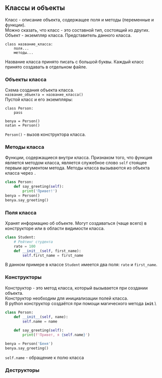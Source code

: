 ## Классы и объекты

Класс - описание объекта, содержащее поля и методы (переменные и функции).\
Можно сказать, что класс - это составной тип, состоящий из других.\
Объект - экземпляр класса. Представитель данного класса.

```
class название_класса:
    поля...
    методы...
```

Название класса принято писать с большой буквы.
Каждый класс принято создавать в отдельном файле.

### Объекты класса
Схема создания объекта класса.\
<code>название_объекта = название_класса()</code>\
Пустой класс и его экземпляры:
```
class Person:
    pass

benya = Person()
natan = Person()
```

<code>Person()</code> - вызов конструктора класса.

### Методы класса
Функции, содержащиеся внутри класса. Признаком того, что функция является методом класса, является служебное слово <code>self</code> стоящее первым аргументом метода.
Методы класса вызываются из объекта класса через <code>.</code>
```python
class Person:
    def say_greeting(self):
        print('Привет!')
benya = Person()
benya.say_greeting()
```

### Поля класса
Хранят информацию об объекте. Могут создаваться (чаще всего) в конструкторе или в области видимости класса.
```python
class Student:
    # Рейтинг студента
    rate = 100
    def __init__(self, first_name):
        self.first_name = first_name
```
В данном примере в классе <code>Student</code> имеется два поля: <code>rate</code> и <code>first_name</code>.

### Конструкторы

Конструктор - это метод класса, который вызывается при создании объекта.\
Конструктор необходим для инициализации полей класса.\
В python конструктор создаётся при помощи магического метода <code>__init__</code>.\

```python
class Person:
    def __init__(self, name):
        self.name = name
        
    def say_greeting(self):
        print(f'Привет, я {self.name}')

benya = Person('Беня')
benya.say_greeting()
```
<code>self.name</code> - обращение к полю класса

### Деструкторы